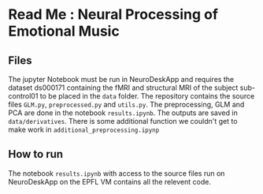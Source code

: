 # Read Me : Neural Processing of Emotional Music 	


## Files

The jupyter Notebook must be run in NeuroDeskApp and requires the dataset ds000171 containing the fMRI and structural MRI of the subject sub-control01 to be placed in the `data` folder.
The repository contains the source files `GLM.py`, `preprocessed.py` and `utils.py`. The preprocessing, GLM and PCA are done in the notebook `results.ipynb`. The outputs are saved in `data/derivatives`. There is some additional function we couldn't get to make work in `additional_preprocessing.ipynp`

## How to run
The notebook `results.ipynb` with access to the source files run on NeuroDeskApp on the EPFL VM contains all the relevent code.
